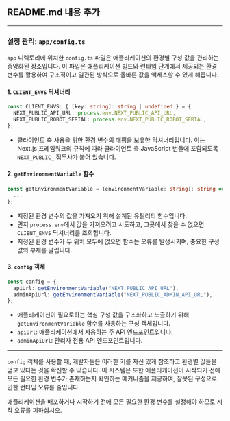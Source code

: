 ## README.md 내용 추가

---

### 설정 관리: `app/config.ts`

`app` 디렉토리에 위치한 `config.ts` 파일은 애플리케이션의 환경별 구성 값을 관리하는 중앙화된 장소입니다. 이 파일은 애플리케이션 빌드와 런타임 단계에서 제공되는 환경 변수를 활용하여 구조적이고 일관된 방식으로 올바른 값을 액세스할 수 있게 해줍니다.

#### **1. `CLIENT_ENVS` 딕셔너리**

```typescript
const CLIENT_ENVS: { [key: string]: string | undefined } = {
  NEXT_PUBLIC_API_URL: process.env.NEXT_PUBLIC_API_URL,
  NEXT_PUBLIC_ROBOT_SERIAL: process.env.NEXT_PUBLIC_ROBOT_SERIAL,
};
```

- 클라이언트 측 사용을 위한 환경 변수의 매핑을 보유한 딕셔너리입니다. 이는 Next.js 프레임워크의 규칙에 따라 클라이언트 측 JavaScript 번들에 포함되도록 `NEXT_PUBLIC_` 접두사가 붙어 있습니다.

#### **2. `getEnvironmentVariable` 함수**

```typescript
const getEnvironmentVariable = (environmentVariable: string): string => {
  ...
};
```

- 지정된 환경 변수의 값을 가져오기 위해 설계된 유틸리티 함수입니다.
- 먼저 `process.env`에서 값을 가져오려고 시도하고, 그곳에서 찾을 수 없으면 `CLIENT_ENVS` 딕셔너리를 조회합니다.
- 지정된 환경 변수가 두 위치 모두에 없으면 함수는 오류를 발생시키며, 중요한 구성 값의 부재를 알립니다.

#### **3. `config` 객체**

```typescript
const config = {
  apiUrl: getEnvironmentVariable("NEXT_PUBLIC_API_URL"),
  adminApiUrl: getEnvironmentVariable("NEXT_PUBLIC_ADMIN_API_URL"),
};
```

- 애플리케이션이 필요로하는 핵심 구성 값을 구조화하고 노출하기 위해 `getEnvironmentVariable` 함수를 사용하는 구성 객체입니다.
- `apiUrl`: 애플리케이션에서 사용하는 주 API 엔드포인트입니다.
- `adminApiUrl`: 관리자 전용 API 엔드포인트입니다.

---

`config` 객체를 사용할 때, 개발자들은 이러한 키를 자신 있게 참조하고 환경별 값들을 얻고 있다는 것을 확신할 수 있습니다. 이 시스템은 또한 애플리케이션이 시작되기 전에 모든 필요한 환경 변수가 존재하는지 확인하는 메커니즘을 제공하여, 잘못된 구성으로 인한 런타임 오류를 줄입니다.

애플리케이션을 배포하거나 시작하기 전에 모든 필요한 환경 변수를 설정해야 하므로 시작 오류를 피하십시오.
